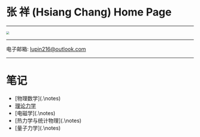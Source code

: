 # 张 祥 (Hsiang Chang) Home Page

------

 <img src=".\pic\IMG_0301" style="zoom:50%;" />

------

电子邮箱:   lupin216@outlook.com

------

# 笔记

- [物理数学](.\notes\)
- [理论力学](.\notes\TM.pdf)
- [电磁学](.\notes\)
- [热力学与统计物理](.\notes\)
- [量子力学](.\notes\)

